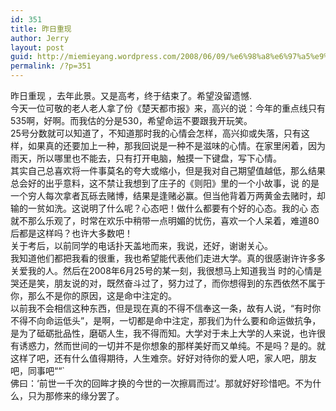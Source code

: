 ```yaml
---
id: 351
title: 昨日重现
author: Jerry
layout: post
guid: http://miemieyang.wordpress.com/2008/06/09/%e6%98%a8%e6%97%a5%e9%87%8d%e7%8e%b0
permalink: /?p=351
---
```

昨日重现 ，去年此景。又是高考，终于结束了。希望没留遗憾.  
今天一位可敬的老人老人拿了份《楚天都市报》来，高兴的说：今年的重点线只有535啊，好啊。而我估的分是530，希望命运不要跟我开玩笑。  
25号分数就可以知道了，不知道那时我的心情会怎样，高兴抑或失落，只有这样，如果真的还要加上一种，那我回说是一种不是滋味的心情。在家里闲着，因为雨天，所以哪里也不能去，只有打开电脑，触摸一下键盘，写下心情。  
其实自己总喜欢将一件事莫名的夸大或缩小，但是我对自己期望值越低，那么结果总会好的出乎意料，这不禁让我想到了庄子的《则阳》里的一个小故事，说 的是一个穷人每次拿者瓦砾去赌博，结果是逢赌必赢。但当他背着万两黄金去赌时，却输的一贫如洗。这说明了什么呢？心态吧！做什么都要有个好的心态。我的心 态就不那么乐观了，时常在欢乐中稍带一点明媚的忧伤，喜欢一个人呆着，难道80后都是这样吗？也许大多数吧！  
关于考后，以前同学的电话扑天盖地而来，我说，还好，谢谢关心。  
我知道他们都把我看的很重，我也希望能代表他们走进大学。真的很感谢许许多多关爱我的人。然后在2008年6月25号的某一刻，我很想马上知道我当 时的心情是哭还是笑，朋友说的对，既然奋斗过了，努力过了，而你想得到的东西依然不属于你，那么不是你的原因，这是命中注定的。  
以前我不会相信这种东西，但是现在真的不得不信奉这一条，故有人说，“有时你不得不向命运低头”，是啊，一切都是命中注定，那我们为什么要和命运做抗争， 是为了砥砺批品性，磨砺人生，我不得而知。大学对于未上大学的人来说，也许很有诱惑力，然而世间的一切并不是你想象的那样美好而又单纯。不是吗？是的。就 这样了吧，还有什么值得期待，人生难奈。好好对待你的爱人吧，家人吧，朋友吧，同事吧&#8220;&#8220;\`  
佛曰：‘前世一千次的回眸才换的今世的一次擦肩而过’。那就好好珍惜吧。不为什么，只为那修来的缘分罢了。